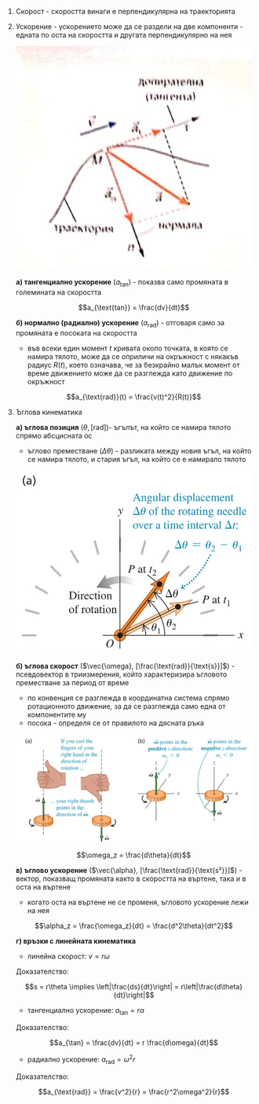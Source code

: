 1. Скорост - скоростта винаги е перпендикулярна на траекторията

2. Ускорение - ускорението може да се раздели на две компоненти - едната по оста на скоростта и другата перпендикулярно на нея
	
	![Tangential and Radial Acceleration](./Resources/Tangential%20and%20Radial%20Acceleration.jpg)
	
	**а) тангенциално ускорение** ($a_{\text{tan}}$) - показва само промяната в големината на скоростта
	
	$$a_{\text{tan}} = \frac{dv}{dt}$$
	
	**б) нормално (радиално) ускорение** ($a_{\text{rad}}$) - отговаря само за промяната е посоката на скоростта
	- във всеки един момент $t$ кривата около точката, в която се намира тялото, може да се оприличи на окръжност с някакъв радиус $R(t)$, което означава, че за безкрайно малък момент от време движението може да се разглежда като движение по окръжност
	
	$$a_{\text{rad}}(t) = \frac{v(t)^2}{R(t)}$$

3. Ъглова кинематика
	
	**а) ъглова позиция** $(\theta, [\text{rad}])$- ъгълът, на който се намира тялото спрямо абсцисната ос
	- ъглово преместване ($\Delta \theta$) - разликата между новия ъгъл, на който се намира тялото, и стария ъгъл, на който се е намирало тялото
	
	![Angular Displacement](Resources/Angular%20Displacement.jpg)
	
	**б) ъглова скорост** ($\vec{\omega}, [\frac{\text{rad}}{\text{s}}]$) - псевдовектор в триизмерения, който характеризира ъгловото преместване за период от време
	- по конвенция се разглежда в координатна система спрямо ротационното движение, за да се разглежда само една от компонентите му
	- посока - определя се от правилото на дясната ръка
	
	![Angular Velocity](Resources/Angular%20Velocity.jpg)
	
	$$\omega_z = \frac{d\theta}{dt}$$
	
	**в) ъглово ускорение** ($\vec{\alpha}, [\frac{\text{rad}}{\text{s²}}]$) - вектор, показващ промяната както в скоростта на въртене, така и в оста на въртене
	- когато оста на въртене не се променя, ъгловото ускорение лежи на нея
	
	$$\alpha_z = \frac{\omega_z}{dt} = \frac{d^2\theta}{dt^2}$$
	
	**г) връзки с линейната кинематика**
	- линейна скорост: $v = r\omega$
	
	Доказателство:
	
	$$s = r\theta \implies \left|\frac{ds}{dt}\right| = r\left|\frac{d\theta}{dt}\right|$$
	
	- тангенциално ускорение: $a_{\tan} = r\alpha$
	
	Доказателство:
	
	$$a_{\tan} = \frac{dv}{dt} = r \frac{d\omega}{dt}$$
	
	- радиално ускорение: $a_{\text{rad}} = \omega^2 r$
	
	Доказателство:
	
	$$a_{\text{rad}} = \frac{v^2}{r} = \frac{r^2\omega^2}{r}$$